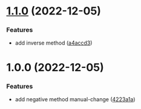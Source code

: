 # [1.1.0](https://github.com/bledeabogdan/semantic-release-test/compare/v1.0.0...v1.1.0) (2022-12-05)


### Features

* add inverse method ([a4accd3](https://github.com/bledeabogdan/semantic-release-test/commit/a4accd3931ebec8320c805e2ed625a671ceae460))

# 1.0.0 (2022-12-05)


### Features

* add negative method manual-change ([4223a1a](https://github.com/bledeabogdan/semantic-release-test/commit/4223a1a8f025191c8dfbeb0802ff74f4b660a7bf))
